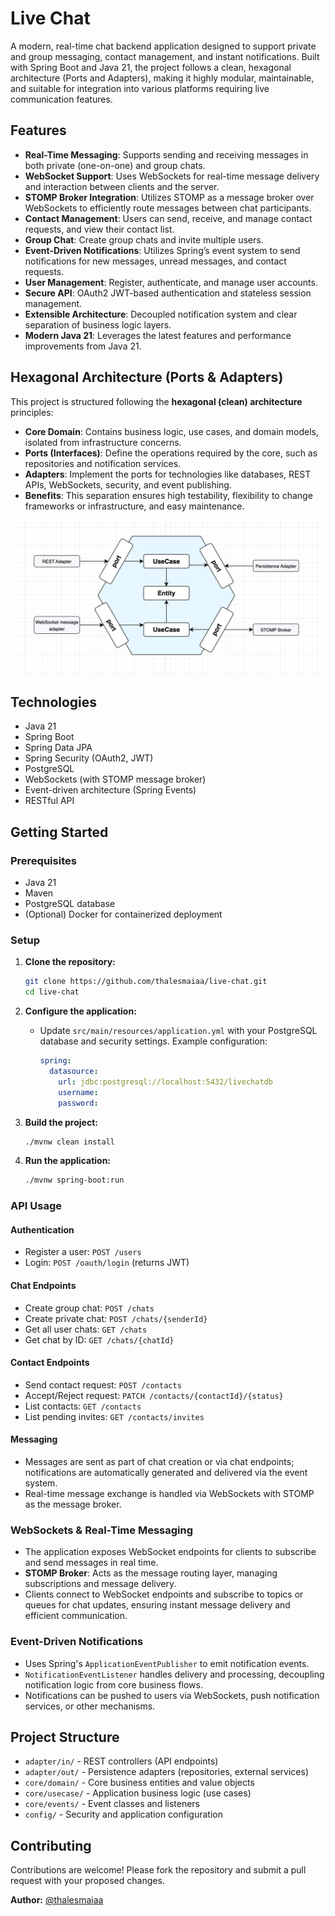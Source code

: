 # Live Chat

A modern, real-time chat backend application designed to support private and group messaging, contact management, and
instant notifications. Built with Spring Boot and Java 21, the project follows a clean, hexagonal architecture (Ports
and Adapters), making it highly modular, maintainable, and suitable for integration into various platforms requiring
live communication features.

## Features

- **Real-Time Messaging**: Supports sending and receiving messages in both private (one-on-one) and group chats.
- **WebSocket Support**: Uses WebSockets for real-time message delivery and interaction between clients and the server.
- **STOMP Broker Integration**: Utilizes STOMP as a message broker over WebSockets to efficiently route messages between
  chat participants.
- **Contact Management**: Users can send, receive, and manage contact requests, and view their contact list.
- **Group Chat**: Create group chats and invite multiple users.
- **Event-Driven Notifications**: Utilizes Spring’s event system to send notifications for new messages, unread
  messages, and contact requests.
- **User Management**: Register, authenticate, and manage user accounts.
- **Secure API**: OAuth2 JWT-based authentication and stateless session management.
- **Extensible Architecture**: Decoupled notification system and clear separation of business logic layers.
- **Modern Java 21**: Leverages the latest features and performance improvements from Java 21.

## Hexagonal Architecture (Ports & Adapters)

This project is structured following the **hexagonal (clean) architecture** principles:

- **Core Domain**: Contains business logic, use cases, and domain models, isolated from infrastructure concerns.
- **Ports (Interfaces)**: Define the operations required by the core, such as repositories and notification services.
- **Adapters**: Implement the ports for technologies like databases, REST APIs, WebSockets, security, and event
  publishing.
- **Benefits**: This separation ensures high testability, flexibility to change frameworks or infrastructure, and easy
  maintenance.

<img src="./architecture.png">

## Technologies

- Java 21
- Spring Boot
- Spring Data JPA
- Spring Security (OAuth2, JWT)
- PostgreSQL
- WebSockets (with STOMP message broker)
- Event-driven architecture (Spring Events)
- RESTful API

## Getting Started

### Prerequisites

- Java 21
- Maven
- PostgreSQL database
- (Optional) Docker for containerized deployment

### Setup

1. **Clone the repository:**

   ```bash
   git clone https://github.com/thalesmaiaa/live-chat.git
   cd live-chat
   ```

2. **Configure the application:**

    - Update `src/main/resources/application.yml` with your PostgreSQL database and security settings. Example
      configuration:
      ```yaml
      spring:
        datasource:
          url: jdbc:postgresql://localhost:5432/livechatdb
          username:
          password:
      ```

3. **Build the project:**

   ```bash
   ./mvnw clean install
   ```

4. **Run the application:**
   ```bash
   ./mvnw spring-boot:run
   ```

### API Usage

#### Authentication

- Register a user: `POST /users`
- Login: `POST /oauth/login` (returns JWT)

#### Chat Endpoints

- Create group chat: `POST /chats`
- Create private chat: `POST /chats/{senderId}`
- Get all user chats: `GET /chats`
- Get chat by ID: `GET /chats/{chatId}`

#### Contact Endpoints

- Send contact request: `POST /contacts`
- Accept/Reject request: `PATCH /contacts/{contactId}/{status}`
- List contacts: `GET /contacts`
- List pending invites: `GET /contacts/invites`

#### Messaging

- Messages are sent as part of chat creation or via chat endpoints; notifications are automatically generated and
  delivered via the event system.
- Real-time message exchange is handled via WebSockets with STOMP as the message broker.

### WebSockets & Real-Time Messaging

- The application exposes WebSocket endpoints for clients to subscribe and send messages in real time.
- **STOMP Broker**: Acts as the message routing layer, managing subscriptions and message delivery.
- Clients connect to WebSocket endpoints and subscribe to topics or queues for chat updates, ensuring instant message
  delivery and efficient communication.

### Event-Driven Notifications

- Uses Spring's `ApplicationEventPublisher` to emit notification events.
- `NotificationEventListener` handles delivery and processing, decoupling notification logic from core business flows.
- Notifications can be pushed to users via WebSockets, push notification services, or other mechanisms.

## Project Structure

- `adapter/in/` - REST controllers (API endpoints)
- `adapter/out/` - Persistence adapters (repositories, external services)
- `core/domain/` - Core business entities and value objects
- `core/usecase/` - Application business logic (use cases)
- `core/events/` - Event classes and listeners
- `config/` - Security and application configuration

## Contributing

Contributions are welcome! Please fork the repository and submit a pull request with your proposed changes.

**Author:** [@thalesmaiaa](https://github.com/thalesmaiaa)
